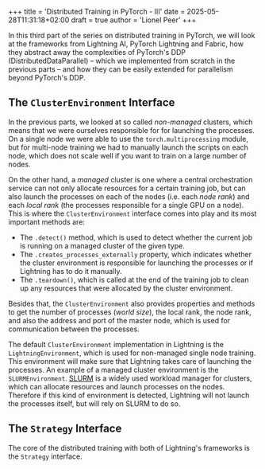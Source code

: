 +++
title = 'Distributed Training in PyTorch - III'
date = 2025-05-28T11:31:18+02:00
draft = true
author = 'Lionel Peer'
+++

In this third part of the series on distributed training in PyTorch, we will look at the frameworks from Lightning AI, PyTorch Lightning and Fabric, how they abstract away the complexities of PyTorch's DDP (DistributedDataParallel) – which we implemented from scratch in the previous parts – and how they can be easily extended for parallelism beyond PyTorch's DDP.

## The `ClusterEnvironment` Interface
In the previous parts, we looked at so called *non-managed* clusters, which means that we were ourselves responsible for for launching the processes. On a single node we were able to use the `torch.multiprocessing` module, but for multi-node training we had to manually launch the scripts on each node, which does not scale well if you want to train on a large number of nodes.

On the other hand, a *managed* cluster is one where a central orchestration service can not only allocate resources for a certain training job, but can also launch the processes on each of the nodes (i.e. each *node rank*) and each *local rank* (the processes responsible for a single GPU on a node). This is where the `ClusterEnvironment` interface comes into play and its most important methods are: 

 - The `.detect()` method, which is used to detect whether the current job is running on a managed cluster of the given type.
 - The `.creates_processes_externally` property, which indicates whether the cluster environment is responsible for launching the processes or if Lightning has to do it manually.
 - The `.teardown()`, which is called at the end of the training job to clean up any resources that were allocated by the cluster environment.

Besides that, the `ClusterEnvironment` also provides properties and methods to get the number of processes (*world size*), the local rank, the node rank, and also the address and port of the master node, which is used for communication between the processes.

The default `ClusterEnvironment` implementation in Lightning is the `LightningEnvironment`, which is used for non-managed single node training. This environment will make sure that Lightning takes care of launching the processes. An example of a managed cluster environment is the `SLURMEnvironment`. [SLURM](https://slurm.schedmd.com/) is a widely used workload manager for clusters, which can allocate resources and launch processes on the nodes. Therefore if this kind of environment is detected, Lightning will not launch the processes itself, but will rely on SLURM to do so.

## The `Strategy` Interface
The core of the distributed training with both of Lightning's frameworks is the `Strategy` interface.